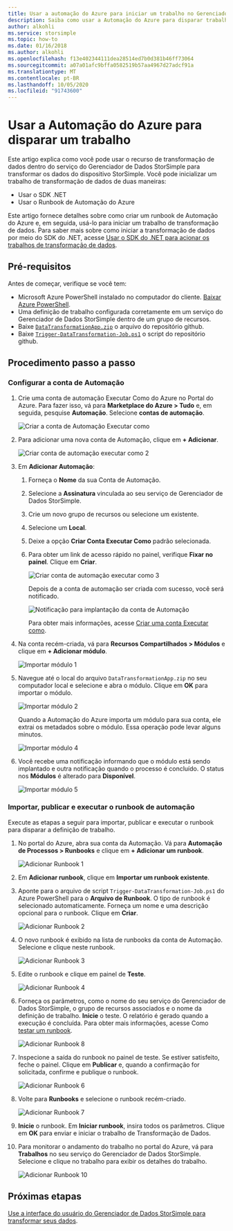 ```yaml
---
title: Usar a automação do Azure para iniciar um trabalho no Gerenciador de Dados do StorSimple
description: Saiba como usar a Automação do Azure para disparar trabalhos do Gerenciador de Dados do StorSimple
author: alkohli
ms.service: storsimple
ms.topic: how-to
ms.date: 01/16/2018
ms.author: alkohli
ms.openlocfilehash: f13e402344111dea28514ed7b0d381b46ff73064
ms.sourcegitcommit: a07a01afc9bffa0582519b57aa4967d27adcf91a
ms.translationtype: MT
ms.contentlocale: pt-BR
ms.lasthandoff: 10/05/2020
ms.locfileid: "91743600"
---
```

# <a name="use-azure-automation-to-trigger-a-job"></a>Usar a Automação do Azure para disparar um trabalho

Este artigo explica como você pode usar o recurso de transformação de dados dentro do serviço do Gerenciador de Dados StorSimple para transformar os dados do dispositivo StorSimple. Você pode inicializar um trabalho de transformação de dados de duas maneiras: 

 - Usar o SDK .NET
 - Usar o Runbook de Automação do Azure
 
Este artigo fornece detalhes sobre como criar um runbook de Automação do Azure e, em seguida, usá-lo para iniciar um trabalho de transformação de dados. Para saber mais sobre como iniciar a transformação de dados por meio do SDK do .NET, acesse [Usar o SDK do .NET para acionar os trabalhos de transformação de dados](storsimple-data-manager-dotnet-jobs.md).

## <a name="prerequisites"></a>Pré-requisitos

Antes de começar, verifique se você tem:

*   Microsoft Azure PowerShell instalado no computador do cliente. [Baixar Azure PowerShell](https://docs.microsoft.com/powershell/azure/azurerm/install-azurerm-ps).
*   Uma definição de trabalho configurada corretamente em um serviço do Gerenciador de Dados StorSimple dentro de um grupo de recursos.
*   Baixe  [`DataTransformationApp.zip`](https://github.com/Azure-Samples/storsimple-dotnet-data-manager-get-started/raw/master/Azure%20Automation%20For%20Data%20Manager/DataTransformationApp.zip) o arquivo do repositório github. 
*   Baixe [`Trigger-DataTransformation-Job.ps1`](https://github.com/Azure-Samples/storsimple-dotnet-data-manager-get-started/blob/master/Azure%20Automation%20For%20Data%20Manager/Trigger-DataTransformation-Job.ps1) o script do repositório github.

## <a name="step-by-step-procedure"></a>Procedimento passo a passo

### <a name="set-up-the-automation-account"></a>Configurar a conta de Automação

1. Crie uma conta de automação Executar Como do Azure no Portal do Azure. Para fazer isso, vá para **Marketplace do Azure > Tudo** e, em seguida, pesquise **Automação**. Selecione **contas de automação**.

    ![Criar a conta de Automação Executar como](./media/storsimple-data-manager-job-using-automation/search-automation-account1.png)

2. Para adicionar uma nova conta de Automação, clique em **+ Adicionar**.

    ![Criar conta de automação executar como 2](./media/storsimple-data-manager-job-using-automation/add-automation-account1.png)

3. Em **Adicionar Automação**:

   1. Forneça o **Nome** da sua Conta de Automação.
   2. Selecione a **Assinatura** vinculada ao seu serviço de Gerenciador de Dados StorSimple.
   3. Crie um novo grupo de recursos ou selecione um existente.
   4. Selecione um **Local**.
   5. Deixe a opção **Criar Conta Executar Como** padrão selecionada.
   6. Para obter um link de acesso rápido no painel, verifique **Fixar no painel**. Clique em **Criar**.

      ![Criar conta de automação executar como 3](./media/storsimple-data-manager-job-using-automation/create-automation-run-as-account.png)
    
      Depois de a conta de automação ser criada com sucesso, você será notificado.
    
      ![Notificação para implantação da conta de Automação](./media/storsimple-data-manager-job-using-automation/deployment-automation-account-notification1.png)

      Para obter mais informações, acesse [Criar uma conta Executar como](../automation/automation-create-runas-account.md).

3. Na conta recém-criada, vá para **Recursos Compartilhados > Módulos** e clique em **+ Adicionar módulo**.

    ![Importar módulo 1](./media/storsimple-data-manager-job-using-automation/import-module-1.png)

4. Navegue até o local do arquivo `DataTransformationApp.zip` no seu computador local e selecione e abra o módulo. Clique em **OK** para importar o módulo.

    ![Importar módulo 2](./media/storsimple-data-manager-job-using-automation/import-module-2.png)

   Quando a Automação do Azure importa um módulo para sua conta, ele extrai os metadados sobre o módulo. Essa operação pode levar alguns minutos.

   ![Importar módulo 4](./media/storsimple-data-manager-job-using-automation/import-module-4.png)

5. Você recebe uma notificação informando que o módulo está sendo implantado e outra notificação quando o processo é concluído.  O status nos **Módulos** é alterado para **Disponível**.

    ![Importar módulo 5](./media/storsimple-data-manager-job-using-automation/import-module-5.png)

### <a name="import-publish-and-run-automation-runbook"></a>Importar, publicar e executar o runbook de automação

Execute as etapas a seguir para importar, publicar e executar o runbook para disparar a definição de trabalho.

1. No portal do Azure, abra sua conta da Automação. Vá para **Automação de Processos > Runbooks** e clique em **+ Adicionar um runbook**.

    ![Adicionar Runbook 1](./media/storsimple-data-manager-job-using-automation/add-runbook-1.png)

2. Em **Adicionar runbook**, clique em **Importar um runbook existente**.

3. Aponte para o arquivo de script `Trigger-DataTransformation-Job.ps1` do Azure PowerShell para o **Arquivo de Runbook**. O tipo de runbook é selecionado automaticamente. Forneça um nome e uma descrição opcional para o runbook. Clique em **Criar**.

    ![Adicionar Runbook 2](./media/storsimple-data-manager-job-using-automation/add-runbook-2.png)

4. O novo runbook é exibido na lista de runbooks da conta de Automação. Selecione e clique neste runbook.

    ![Adicionar Runbook 3](./media/storsimple-data-manager-job-using-automation/add-runbook-3.png)

5. Edite o runbook e clique em painel de **Teste**.

    ![Adicionar Runbook 4](./media/storsimple-data-manager-job-using-automation/add-runbook-4.png)

6. Forneça os parâmetros, como o nome do seu serviço do Gerenciador de Dados StorSimple, o grupo de recursos associados e o nome da definição de trabalho. **Inicie** o teste. O relatório é gerado quando a execução é concluída. Para obter mais informações, acesse Como [testar um runbook](../automation/automation-first-runbook-textual-powershell.md#step-3---test-the-runbook).

    ![Adicionar Runbook 8](./media/storsimple-data-manager-job-using-automation/add-runbook-8.png)    

7. Inspecione a saída do runbook no painel de teste. Se estiver satisfeito, feche o painel. Clique em **Publicar** e, quando a confirmação for solicitada, confirme e publique o runbook.

    ![Adicionar Runbook 6](./media/storsimple-data-manager-job-using-automation/add-runbook-6.png)

8. Volte para **Runbooks** e selecione o runbook recém-criado.

    ![Adicionar Runbook 7](./media/storsimple-data-manager-job-using-automation/add-runbook-7.png)

9. **Inicie** o runbook. Em **Iniciar runbook**, insira todos os parâmetros. Clique em **OK** para enviar e iniciar o trabalho de Transformação de Dados.

10. Para monitorar o andamento do trabalho no portal do Azure, vá para **Trabalhos** no seu serviço do Gerenciador de Dados StorSimple. Selecione e clique no trabalho para exibir os detalhes do trabalho.

    ![Adicionar Runbook 10](./media/storsimple-data-manager-job-using-automation/add-runbook-10.png)

## <a name="next-steps"></a>Próximas etapas

[Use a interface do usuário do Gerenciador de Dados StorSimple para transformar seus dados](storsimple-data-manager-ui.md).
